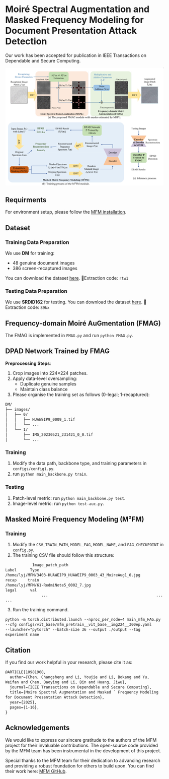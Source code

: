 # Moiré Spectral Augmentation and Masked Frequency Modeling for Document Presentation Attack Detection
Our work has been accepted for publication in IEEE Transactions on Dependable and Secure Computing.

![Method Overview](figure/image1.png)

## Requirments

For environment setup, please follow the [MFM installation](https://github.com/Jiahao000/MFM/blob/master/docs/INSTALL.md).

## Dataset

### Training Data Preparation

We use  **DM** for training:
- 48 genuine document images
- 386 screen-recaptured images

You can download the dataset [here](https://pan.baidu.com/s/1cSHTpfrWxP8nUyHTRZOZ_g).  🔑Extraction code: `rtw1`

### Testing Data Preparation

We use **SRDID162** for testing. You can download the dataset [here](https://pan.baidu.com/s/1M2GYhMPQHe6af_gvGT1Z1w).   🔑Extraction code: `89kx`

## Frequency-domain Moiré AuGmentation (FMAG)
The FMAG is implemented in `FMAG.py` and run `python FMAG.py`.

## DPAD Network Trained by FMAG

**Preprocessing Steps**:
1. Crop images into 224×224 patches.
2. Apply data-level oversampling:
   - Duplicate genuine samples
   - Maintain class balance
3. Please organise the training set as follows (0-legal; 1-recaptured):
```plaintext
DM/
├── images/
│   ├── 0/         
│   │   ├── HUAWEIP9_0009_1.tif
│   │   └── ...
│   └── 1/   
│       ├── IMG_20230521_231421_0_0.tif
│       └── ...
```

### Training

1. Modify the data path, backbone type, and training parameters in `configs/config1.py`.
2. run `python main_backbone.py train`.

### Testing 
1. Patch-level metric:
run `python main_backbone.py test`.
2. Image-level metric:
run `python test-auc.py`.

## Masked Moiré Frequency Modeling (M²FM)

### Training
1. Modify the `CSV_TRAIN_PATH`, `MODEL_FAG`, `MODEL_NAME`, and `FAG_CHECKPOINT` in `config.py`.
2. The training CSV file should follow this structure:
```
            Image_patch_path                                      Label      Type
/home/lyj/MFM/3403-HUAWEIP9_HUAWEIP9_0003_43_MoireAug1_0.jpg      recap     train
/home/lyj/MFM/61-RedmiNote5_0002_7.jpg                            legal      val
                ...                                                ...       ...
```
3. Run the training command.
```
python -m torch.distributed.launch --nproc_per_node=4 main_mfm_FAG.py
--cfg configs/vit_base/mfm_pretrain__vit_base__img224__300ep.yaml
--launcher="pytorch" --batch-size 36 --output ./output --tag experiment name
```

## Citation

If you find our work helpful in your research, please cite it as:

```
@ARTICLE{10981968,
  author={Chen, Changsheng and Li, Youjie and Li, Bokang and Yu, Weifan and Chen, Baoying and Li, Bin and Huang, Jiwu},
  journal={IEEE Transactions on Dependable and Secure Computing}, 
  title={Moire Spectral Augmentation and Masked ´ Frequency Modeling for Document Presentation Attack Detection}, 
  year={2025},
  pages={1-16},
}
```

## Acknowledgements

We would like to express our sincere gratitude to the authors of the MFM project for their invaluable contributions. The open-source code provided by the MFM team has been instrumental in the development of this project. 

Special thanks to the MFM team for their dedication to advancing research and providing a robust foundation for others to build upon. You can find their work here: [MFM GitHub](https://github.com/Jiahao000/MFM).

